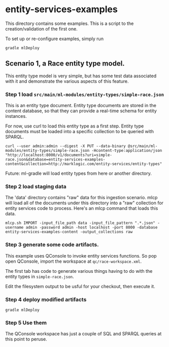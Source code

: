 # entity-services-examples

This directory contains some examples.  This is a script to the creation/validation of the first one.

To set up or re-configure examples, simply run

`gradle mlDeploy`


## Scenario 1, a Race entity type model.

This entity type model is very simple, but has some test data associated
with it and demonstrate the various aspects of this feature.


### Step 1 load `src/main/ml-modules/entity-types/simple-race.json`


This is an entity type document.  Entity type documents are stored in the content database, so that they can provide a real-time schema for entity instances.

For now, use curl to load this entity type as a first step.  Entity type documents must be loaded into a specific collection to be queried with SPARQL.

```
curl --user admin:admin --digest -X PUT --data-binary @src/main/ml-modules/entity-types/simple-race.json -Hcontent-type:application/json "http://localhost:8000/v1/documents?uri=simple-race.json&database=entity-services-examples-content&collection=http://marklogic.com/entity-services/entity-types"
```

Future: ml-gradle will load entity types from here or another directory.



### Step 2 load staging data

The 'data' directory contains "raw" data for this ingestion scenario.  mlcp will load all of the documents under this directory into a "raw" collection for entity services code to process.  Here's an mlcp command that loads this data.

```
mlcp.sh IMPORT -input_file_path data -input_file_pattern ".*.json" -username admin -password admin -host localhost -port 8000 -database entity-services-examples-content -output_collections raw
```


### Step 3 generate some code artifacts.

This example uses QConsole to invoke entity services functions.  So pop open QConsole, import the workspace at `qc/race-workspace.xml`.

The first tab has code to generate various things having to do with the entity types in `simple-race.json`.

Edit the filesystem output to be usful for your checkout, then execute it.


### Step 4 deploy modified artifacts


`gradle mlDeploy`


### Step 5 Use them

The QConsole workspace has just a couple of SQL and SPARQL queries at this point to peruse.


